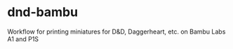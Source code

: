 # dnd-bambu
Workflow for printing miniatures for D&amp;D, Daggerheart, etc. on Bambu Labs A1 and P1S
